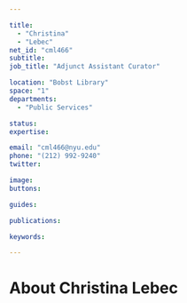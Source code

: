 ```yaml
---

title:
  - "Christina"
  - "Lebec"
net_id: "cml466"
subtitle: 
job_title: "Adjunct Assistant Curator"

location: "Bobst Library"
space: "1"
departments:
  - "Public Services"

status: 
expertise:

email: "cml466@nyu.edu"
phone: "(212) 992-9240"
twitter: 

image: 
buttons:

guides:

publications:

keywords:

---
```


# About Christina Lebec


